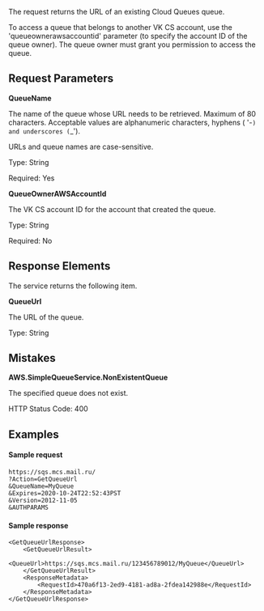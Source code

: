 The request returns the URL of an existing Cloud Queues queue.

To access a queue that belongs to another VK CS account, use the 'queueownerawsaccountid' parameter (to specify the account ID of the queue owner). The queue owner must grant you permission to access the queue.

## Request Parameters

**QueueName**

The name of the queue whose URL needs to be retrieved. Maximum of 80 characters. Acceptable values are alphanumeric characters, hyphens ( '-`) and underscores (`\_').

URLs and queue names are case-sensitive.

Type: String

Required: Yes

**QueueOwnerAWSAccountId**

The VK CS account ID for the account that created the queue.

Type: String

Required: No

## Response Elements

The service returns the following item.

**QueueUrl**

The URL of the queue.

Type: String

## Mistakes

**AWS.SimpleQueueService.NonExistentQueue**

The specified queue does not exist.

HTTP Status Code: 400

## Examples

#### Sample request

```
https://sqs.mcs.mail.ru/
?Action=GetQueueUrl
&QueueName=MyQueue
&Expires=2020-10-24T22:52:43PST
&Version=2012-11-05
&AUTHPARAMS
```

#### Sample response

```
<GetQueueUrlResponse>
    <GetQueueUrlResult>
        <QueueUrl>https://sqs.mcs.mail.ru/123456789012/MyQueue</QueueUrl>
    </GetQueueUrlResult>
    <ResponseMetadata>
        <RequestId>470a6f13-2ed9-4181-ad8a-2fdea142988e</RequestId>
    </ResponseMetadata>
</GetQueueUrlResponse>
```
